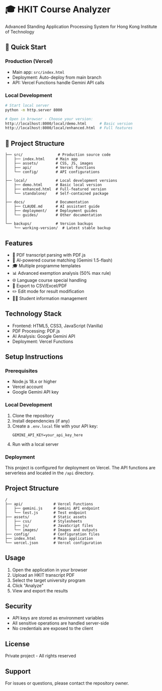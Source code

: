 # 🎓 HKIT Course Analyzer

Advanced Standing Application Processing System for Hong Kong Institute of Technology

## 🚀 Quick Start

### Production (Vercel)
- Main app: `src/index.html`
- Deployment: Auto-deploy from main branch
- API: Vercel Functions handle Gemini API calls

### Local Development
```bash
# Start local server
python -m http.server 8000

# Open in browser - Choose your version:
http://localhost:8000/local/demo.html      # Basic version
http://localhost:8000/local/enhanced.html  # Full features
```

## 📁 Project Structure

```
├── src/                # Production source code
│   ├── index.html     # Main app
│   ├── assets/        # CSS, JS, images
│   ├── api/           # Vercel functions
│   └── config/        # API configurations
│
├── local/             # Local development versions
│   ├── demo.html      # Basic local version
│   ├── enhanced.html  # Full-featured version
│   └── standalone/    # Self-contained package
│
├── docs/              # Documentation
│   ├── CLAUDE.md      # AI assistant guide
│   ├── deployment/    # Deployment guides
│   └── guides/        # Other documentation
│
└── backups/           # Version backups
    └── working-version/  # Latest stable backup
```

## Features

- 📄 PDF transcript parsing with PDF.js
- 🤖 AI-powered course matching (Gemini 1.5-flash)
- 🎓 Multiple programme templates
- 📊 Advanced exemption analysis (50% max rule)
- 🌐 Language course special handling
- 💾 Export to CSV/Excel/PDF
- ✏️ Edit mode for result modification
- 👨‍🎓 Student information management

## Technology Stack

- Frontend: HTML5, CSS3, JavaScript (Vanilla)
- PDF Processing: PDF.js
- AI Analysis: Google Gemini API
- Deployment: Vercel Functions

## Setup Instructions

### Prerequisites
- Node.js 18.x or higher
- Vercel account
- Google Gemini API key

### Local Development
1. Clone the repository
2. Install dependencies (if any)
3. Create a `.env.local` file with your API key:
   ```
   GEMINI_API_KEY=your_api_key_here
   ```
4. Run with a local server

### Deployment
This project is configured for deployment on Vercel. The API functions are serverless and located in the `/api` directory.

## Project Structure
```
/
├── api/              # Vercel Functions
│   ├── gemini.js     # Gemini API endpoint
│   └── test.js       # Test endpoint
├── assets/           # Static assets
│   ├── css/          # Stylesheets
│   ├── js/           # JavaScript files
│   └── images/       # Images and outputs
├── config/           # Configuration files
├── index.html        # Main application
└── vercel.json       # Vercel configuration
```

## Usage

1. Open the application in your browser
2. Upload an HKIT transcript PDF
3. Select the target university program
4. Click "Analyze"
5. View and export the results

## Security

- API keys are stored as environment variables
- All sensitive operations are handled server-side
- No credentials are exposed to the client

## License

Private project - All rights reserved

## Support

For issues or questions, please contact the repository owner.
